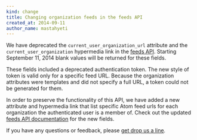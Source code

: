 ```yaml
---
kind: change
title: Changing organization feeds in the feeds API
created_at: 2014-09-11
author_name: mastahyeti
---
```


We have deprecated the `current_user_organization_url` attribute and the
`current_user_organization` hypermedia link in the [feeds API][docs]. Starting
September 11, 2014 blank values will be returned for these fields.

These fields included a deprecated authentication token. The new style of token
is valid only for a specific feed URL. Because the organization attributes were
templates and did not specify a full URL, a token could not be generated for
them.

In order to preserve the functionality of this API, we have added a new
attribute and hypermedia link that list specific Atom feed urls for each
organization the authenticated user is a member of. Check out the updated
[feeds API documentation][docs] for the new fields.

If you have any questions or feedback, please [get drop us a line][contact].

[docs]: /v3/repos/
[contact]: https://github.com/contact?form[subject]=Removing+organization+feeds+from+the+feeds+API
